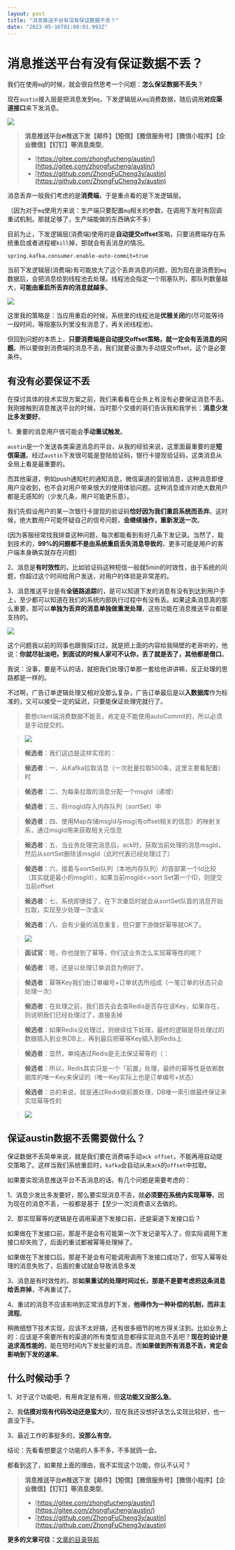 ```yaml
---
layout: post
title: "消息推送平台有没有保证数据不丢？"
date: "2023-05-16T01:08:01.993Z"
---
```

消息推送平台有没有保证数据不丢？
================

我们在使用`mq`的时候，就会很自然思考一个问题：**怎么保证数据不丢失**？

现在`austin`接入层是把消息发到`mq`，下发逻辑层从`mq`消费数据，随后调用**对应渠道接口**来下发消息。

![](https://p3-juejin.byteimg.com/tos-cn-i-k3u1fbpfcp/3d2257744d334f65bf5f55900d53d09c~tplv-k3u1fbpfcp-zoom-1.image)

> **消息推送平台🔥推送下发【邮件】【短信】【微信服务号】【微信小程序】【企业微信】【钉钉】等消息类型**。
> 
> *   [https://gitee.com/zhongfucheng/austin/](https://gitee.com/zhongfucheng/austin/)
> *   [https://github.com/ZhongFuCheng3y/austin](https://github.com/ZhongFuCheng3y/austin)

消息丢弃一般我们考虑的是**消费端**，于是重点看的是下发逻辑层。

（因为对于`mq`使用方来说：生产端只要配置`mq`相关的参数，在调用下发时有回调重试机制。那就足够了，生产端能做的东西确实不多）

目前为止，下发逻辑层(消费端)使用的是**自动提交offset**策略。只要消费端存在系统重启或者进程被`kill`掉，那就会有丢消息的情况。

    spring.kafka.consumer.enable-auto-commit=true
    

当前下发逻辑层(消费端)有可能放大了这个丢弃消息的问题，因为现在是消费到`mq`数据后，会把消息给到线程池去处理。线程池会指定一个阻塞队列，那队列数量越大，**可能由重启所丢弃的消息就越多**。

![](https://p3-juejin.byteimg.com/tos-cn-i-k3u1fbpfcp/6e8eef9c1521455b8b2acd7c71121463~tplv-k3u1fbpfcp-zoom-1.image)

这里我的策略是：当应用重启的时候，系统里的线程池是**优雅关闭**的(尽可能等待一段时间，等阻塞队列里没有消息了，再关闭线程池)。

但回到问题的本质上，**只要消费端是自动提交offset策略，就一定会有丢消息的问题**。所以要做到消费端的消息不丢，我们就要设置为手动提交offset，这个是必要条件。

有没有必要保证不丢
---------

在探讨具体的技术实现方案之前，我们来看看在业务上有没有必要保证消息不丢。我刚接触到消息推送平台的时候，当时那个交接的哥们告诉我和我学长：**消息少发比多发要好**。

1、重要的消息用户很可能会**手动重试触发**。

`austin`是一个发送各类渠道消息的平台，从我的经验来说，这里面最重要的是**短信渠道**。经过`austin`下发很可能是登陆验证码，银行卡提现验证码，这类消息从全局上看是最重要的。

而其他渠道，例如push通知栏的通知消息，微信渠道的营销消息，这种消息即便用户没收到，也不会对用户带来很大的使用体验问题。这种消息或许对绝大数用户都是无感知的（少发几条，用户可能更乐意）。

我们先假设用户的某一次银行卡提现的验证码**恰好因为我们重启系统而丢弃**。这时候，绝大数用户可能怀疑自己的信号问题，**会继续操作，重新发送一次**。

(因为客服经常找我排查这种问题，每次都能看到有好几条下发记录。当然了，能到技术的，**99%的问题都不是由系统重启丢失消息导致的**，更多可能是用户的客户端本身确实就存在问题)

2、消息是**有时效性**的。比如验证码这种短信一般就5min的时效性，由于系统的问题，你超过这个时间给用户发送，对用户的体验是非常差的。

3、消息推送平台是有**全链路追踪**的，是可以知道下发的消息有没有到达到用户手上，至少都可以知道在我们的系统内部执行过程中有没有丢。如果这条消息真的那么重要，那可以**单独为丢弃的消息单独做重发处理**，这些功能在消息推送平台都是支持的。

![](https://p3-juejin.byteimg.com/tos-cn-i-k3u1fbpfcp/dca2d3ee15aa4253bb324b92f4a0a845~tplv-k3u1fbpfcp-zoom-1.image)

这个问题我以前的同事也跟我探讨过，就是把上面的内容给我隔壁的老哥听的，他说：**你就尽扯淡吧，到面试的时候人家可不认你，丢了就是丢了，其他都是借口**。

我说：没事，要是不认的话，就把我们处理订单那一套给他讲讲嘛，反正处理的思路都是一样的。

不过啊，广告订单逻辑处理又相对没那么复杂，广告订单最后是以**入数据库**作为标准的，又可以接受一定的延迟，只要能保证处理完就行了。

> 要想client端消费数据不能丢，肯定是不能使用autoCommit的，所以必须是手动提交的。

> ![](https://p3-juejin.byteimg.com/tos-cn-i-k3u1fbpfcp/9380c9273de94d2793c7320442550ca6~tplv-k3u1fbpfcp-zoom-1.image)

> **候选者**：我们这边是这样实现的：

> **候选者**：一、从Kafka拉取消息（一次批量拉取500条，这里主要看配置）时

> **候选者**：二、为每条拉取的消息分配一个msgId（递增）

> **候选者**：三、将msgId存入内存队列（sortSet）中

> **候选者**：四、使用Map存储msgId与msg(有offset相关的信息）的映射关系，通过msgId用来获取相关元信息

> **候选者**：五、当业务处理完消息后，ack时，获取当前处理的消息msgId，然后从sortSet删除该msgId（此时代表已经处理过了）

> **候选者**：六、接着与sortSet队列（本地内存队列）的首部第一个Id比较（其实就是最小的msgId），如果当前msgId<=sort Set第一个ID，则提交当前offset

> **候选者**：七、系统即便挂了，在下次重启时就会从sortSet队首的消息开始拉取，实现至少处理一次语义

> **候选者**：八、会有少量的消息重复，但只要下游做好幂等就OK了。

> ![](https://p3-juejin.byteimg.com/tos-cn-i-k3u1fbpfcp/ae098fee39474581a285ae49cdda590e~tplv-k3u1fbpfcp-zoom-1.image)

> **面试官**：嗯，你也提到了幂等，你们这业务怎么实现幂等性的呢？

> **候选者**：嗯，还是以处理订单消息为例好了。

> **候选者**：幂等Key我们由订单编号+订单状态所组成（一笔订单的状态只会处理一次）

> **候选者**：在处理之前，我们首先会去查Redis是否存在该Key，如果存在，则说明我们已经处理过了，直接丢掉

> **候选者**：如果Redis没处理过，则继续往下处理，最终的逻辑是将处理过的数据插入到业务DB上，再到最后把幂等Key插入到Redis上

> **候选者**：显然，单纯通过Redis是无法保证幂等的（：

> **候选者**：所以，Redis其实只是一个「前置」处理，最终的幂等性是依赖数据库的唯一Key来保证的（唯一Key实际上也是订单编号+状态）

> **候选者**：总的来说，就是通过Redis做前置处理，DB唯一索引做最终保证来实现幂等性的

> ![](https://p3-juejin.byteimg.com/tos-cn-i-k3u1fbpfcp/6536637147814ba6803067a6a080b5ce~tplv-k3u1fbpfcp-zoom-1.image)

保证austin数据不丢需要做什么？
------------------

保证数据不丢简单来说，就是我们要在消费端手动`ack offset`，不能再用自动提交策略了。这样当我们系统重启时，`kafka`会自动从未`ack`的`offset`中拉取。

如果要实现消息推送平台不丢消息的话，有几个问题是需要考虑的：

1、消息少发比多发要好，那么要实现消息不丢，就**必须要在系统内实现幂等**。因为现在的消息不丢，一般都是基于【至少一次\]消费语义去做的。

2、那实现幂等的逻辑是在调用渠道下发接口前，还是渠道下发接口后？

如果做在下发接口前，那是不是会有可能第一次下发记录写入了，但实际调用下发接口却失败了，后面的重试都被幂等处理掉了。

如果做在下发接口后，那是不是会有可能调用调用下发接口成功了，但写入幂等处理的消息失败了，后面的重试就会导致消息多发

3、消息是有时效性的，那**如果重试的处理时间过长，那是不是要考虑把这条消息给丢弃掉**，不再重试了。

4、重试的消息不应该影响到正常消息的下发，**他得作为一种补偿的机制，而非主流程**。

稍微细想下技术实现，应该不太好搞，还有很多细节的地方得关注到。比如业务上的：应该是不需要所有的渠道的所有类型消息都得实现消息不丢吧？**现在的设计是追求高性能的**，能在短时间内下发批量的消息。而**如果做到所有消息不丢，肯定会影响到下发的速率**。

什么时候动手？
-------

1、对于这个功能吧，有用肯定是有用，但**这功能又没那么急**。

2、我**估摸对现有代码改动还是蛮大**的，现在我还没想好该怎么实现比较好，也一直没下手。

3、最近工作的事挺多的，**没那么有空**。

结论：先看看想要这个功能的人多不多，不多就鸽一会。

都看到这了，如果按上面的理由，我不实现这个功能，你认不认可？

> **消息推送平台🔥推送下发【邮件】【短信】【微信服务号】【微信小程序】【企业微信】【钉钉】等消息类型**。
> 
> *   [https://gitee.com/zhongfucheng/austin/](https://gitee.com/zhongfucheng/austin/)
> *   [https://github.com/ZhongFuCheng3y/austin](https://github.com/ZhongFuCheng3y/austin)

**更多的文章可往：**[文章的目录导航](https://github.com/ZhongFuCheng3y/3y)